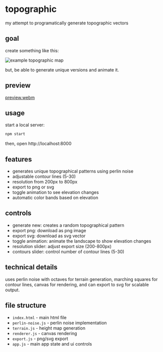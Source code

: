 # topographic

my attempt to programatically generate topographic vectors

## goal

create something like this:

![example topographic map](https://t4.ftcdn.net/jpg/03/16/78/11/240_F_316781115_ckiR3eI5AWPu3MUrhAcJkK8hJZFaBQXd.jpg)

but, be able to generate unique versions and animate it.

## preview

[preview.webm](https://github.com/user-attachments/assets/028be2a1-4c33-415e-aa4e-68bad44fefbd)

## usage

start a local server:

```bash
npm start
```

then, open http://localhost:8000

## features

- generates unique topographical patterns using perlin noise
- adjustable contour lines (5-30)
- resolution from 200px to 800px
- export to png or svg
- toggle animation to see elevation changes
- automatic color bands based on elevation

## controls

- generate new: creates a random topographical pattern
- export png: download as png image
- export svg: download as svg vector
- toggle animation: animate the landscape to show elevation changes
- resolution slider: adjust export size (200-800px)
- contours slider: control number of contour lines (5-30)

## technical details

uses perlin noise with octaves for terrain generation, marching squares for contour lines, canvas for rendering, and can export to svg for scalable output.

## file structure

- `index.html` - main html file
- `perlin-noise.js` - perlin noise implementation
- `terrain.js` - height map generation
- `renderer.js` - canvas rendering
- `export.js` - png/svg export
- `app.js` - main app state and ui controls
